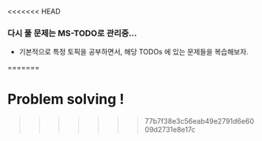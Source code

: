 <<<<<<< HEAD
### 다시 풀 문제는 MS-TODO로 관리중...

- 기본적으로 특정 토픽을 공부하면서, 해당 TODOs 에 있는 문제들을 복습해보자.

=======
# Problem solving !
>>>>>>> 77b7f38e3c56eab49e2791d6e6009d2731e8e17c
